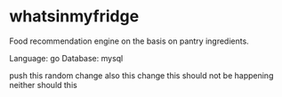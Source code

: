# whatsinmyfridge
Food recommendation engine on the basis on pantry ingredients.

Language: go
Database: mysql


push this random change
also this change
this should not be happening
neither should this
